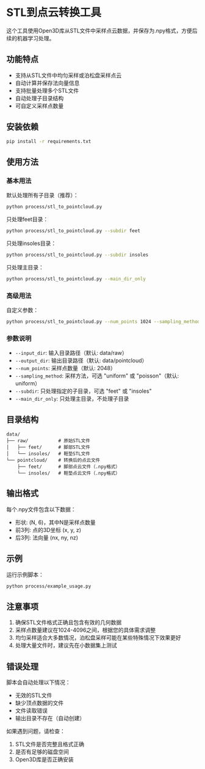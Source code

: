 # STL到点云转换工具

这个工具使用Open3D库从STL文件中采样点云数据，并保存为.npy格式，方便后续的机器学习处理。

## 功能特点

- 支持从STL文件中均匀采样或泊松盘采样点云
- 自动计算并保存法向量信息
- 支持批量处理多个STL文件
- 自动处理子目录结构
- 可自定义采样点数量

## 安装依赖

```bash
pip install -r requirements.txt
```

## 使用方法

### 基本用法

默认处理所有子目录（推荐）：
```bash
python process/stl_to_pointcloud.py
```

只处理feet目录：
```bash
python process/stl_to_pointcloud.py --subdir feet
```

只处理insoles目录：
```bash
python process/stl_to_pointcloud.py --subdir insoles
```

只处理主目录：
```bash
python process/stl_to_pointcloud.py --main_dir_only
```

### 高级用法

自定义参数：
```bash
python process/stl_to_pointcloud.py --num_points 1024 --sampling_method poisson
```

### 参数说明

- `--input_dir`: 输入目录路径（默认: data/raw）
- `--output_dir`: 输出目录路径（默认: data/pointcloud）
- `--num_points`: 采样点数量（默认: 2048）
- `--sampling_method`: 采样方法，可选 "uniform" 或 "poisson"（默认: uniform）
- `--subdir`: 只处理指定的子目录，可选 "feet" 或 "insoles"
- `--main_dir_only`: 只处理主目录，不处理子目录

## 目录结构

```
data/
├── raw/           # 原始STL文件
│   ├── feet/      # 脚部STL文件
│   └── insoles/   # 鞋垫STL文件
└── pointcloud/    # 转换后的点云文件
    ├── feet/      # 脚部点云文件（.npy格式）
    └── insoles/   # 鞋垫点云文件（.npy格式）
```

## 输出格式

每个.npy文件包含以下数据：
- 形状: (N, 6)，其中N是采样点数量
- 前3列: 点的3D坐标 (x, y, z)
- 后3列: 法向量 (nx, ny, nz)

## 示例

运行示例脚本：
```bash
python process/example_usage.py
```

## 注意事项

1. 确保STL文件格式正确且包含有效的几何数据
2. 采样点数量建议在1024-4096之间，根据您的具体需求调整
3. 均匀采样适合大多数情况，泊松盘采样可能在某些特殊情况下效果更好
4. 处理大量文件时，建议先在小数据集上测试

## 错误处理

脚本会自动处理以下情况：
- 无效的STL文件
- 缺少顶点数据的文件
- 文件读取错误
- 输出目录不存在（自动创建）

如果遇到问题，请检查：
1. STL文件是否完整且格式正确
2. 是否有足够的磁盘空间
3. Open3D库是否正确安装
